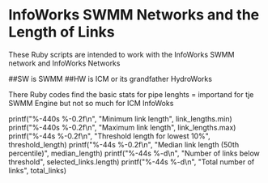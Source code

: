 # InfoWorks SWMM Networks and the Length of Links

These Ruby scripts are intended to work with the InfoWorks SWMM network and InfoWorks Networks

##SW is SWMM
##HW is ICM or its grandfather HydroWorks

There Ruby codes find the basic stats for pipe lenghts = importand for tje SWMM Engine but not so much for ICM InfoWoks

  printf("%-440s %-0.2f\n", "Minimum link length", link_lengths.min)
  printf("%-440s %-0.2f\n", "Maximum link length", link_lengths.max)
  printf("%-44s %-0.2f\n", "Threshold length for lowest 10%", threshold_length)
  printf("%-44s %-0.2f\n", "Median link length (50th percentile)", median_length)
  printf("%-44s %-d\n", "Number of links below threshold", selected_links.length)
  printf("%-44s %-d\n", "Total number of links", total_links)  
